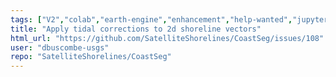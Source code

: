 ```yaml
---
tags: ["V2","colab","earth-engine","enhancement","help-wanted","jupyter","landsat","python"]
title: "Apply tidal corrections to 2d shoreline vectors"
html_url: "https://github.com/SatelliteShorelines/CoastSeg/issues/108"
user: "dbuscombe-usgs"
repo: "SatelliteShorelines/CoastSeg"
---
```


